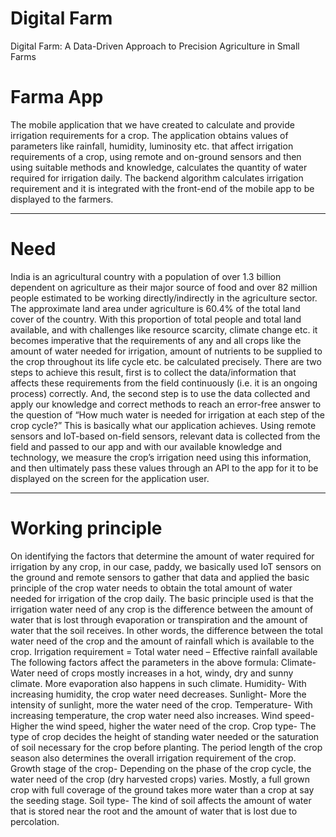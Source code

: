 # Digital Farm
Digital Farm: A Data-Driven Approach to Precision Agriculture in Small Farms

# Farma App
The mobile application that we have created to calculate and provide irrigation requirements for a crop. The application obtains values of parameters like rainfall, humidity, luminosity etc. that affect irrigation requirements of a crop, using remote and on-ground sensors and then using suitable methods and knowledge, calculates the quantity of water required for irrigation daily. The backend algorithm calculates irrigation requirement and it is integrated with the front-end of the mobile app to be displayed to the farmers.
<hr/>



# Need
India is an agricultural country with a population of over 1.3 billion dependent on agriculture as their major source of food and over 82 million people estimated to be working directly/indirectly in the agriculture sector. The approximate land area under agriculture is 60.4% of the total land cover of the country. With this proportion of total people and total land available, and with challenges like resource scarcity, climate change etc. it becomes imperative that the requirements of any and all crops like the amount of water needed for irrigation, amount of nutrients to be supplied to the crop throughout its life cycle etc. be calculated precisely.
There are two steps to achieve this result, first is to collect the data/information that affects these requirements from the field continuously (i.e. it is an ongoing process) correctly. And, the second step is to use the data collected and apply our knowledge and correct methods to reach an error-free answer to the question of “How much water is needed for irrigation at each step of the crop cycle?” This is basically what our application achieves. Using remote sensors and IoT-based on-field sensors, relevant data is collected from the field and passed to our app and with our available knowledge and technology, we measure the crop’s irrigation need using this information, and then ultimately pass these values through an API to the app for it to be displayed on the screen for the application user.
<hr/>



# Working principle
On identifying the factors that determine the amount of water required for irrigation by any crop, in our case, paddy, we basically used IoT sensors on the ground and remote sensors to gather that data and applied the basic principle of the crop water needs to obtain the total amount of water needed for irrigation of the crop daily.
The basic principle used is that the irrigation water need of any crop is the difference between the amount of water that is lost through evaporation or transpiration and the amount of water that the soil receives. In other words, the difference between the total water need of the crop and the amount of rainfall which is available to the crop.
Irrigation requirement = Total water need – Effective rainfall available
The following factors affect the parameters in the above formula:
	Climate- Water need of crops mostly increases in a hot, windy, dry and sunny climate. More evaporation also happens in such climate.
	Humidity- With increasing humidity, the crop water need decreases.
	Sunlight- More the intensity of sunlight, more the water need of the crop.
	Temperature- With increasing temperature, the crop water need also increases.
	Wind speed- Higher the wind speed, higher the water need of the crop.
	Crop type- The type of crop decides the height of standing water needed or the saturation of soil necessary for the crop before planting. The period length of the crop season also determines the overall irrigation requirement of the crop.
	Growth stage of the crop- Depending on the phase of the crop cycle, the water need of the crop (dry harvested crops) varies. Mostly, a full grown crop with full coverage of the ground takes more water than a crop at say the seeding stage.
	Soil type- The kind of soil affects the amount of water that is stored near the root and the amount of water that is lost due to percolation.
